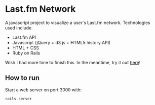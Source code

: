 # Last.fm Network

A javascript project to visualize a user's Last.fm network. Technologies used include:

* Last.fm API
* Javascript (jQuery + d3.js + HTML5 history API)
* HTML + CSS
* Ruby on Rails

Wish I had more time to finish this. In the meantime, try it out [here](http://lfm-network.herokuapp.com/)!

## How to run

Start a web server on port 3000 with:

    rails server